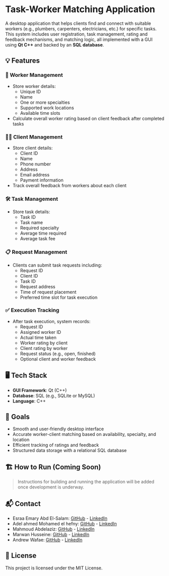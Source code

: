 # Task-Worker Matching Application

A desktop application that helps clients find and connect with suitable workers (e.g., plumbers, carpenters, electricians, etc.) for specific tasks. This system includes user registration, task management, rating and feedback mechanisms, and matching logic, all implemented with a GUI using **Qt C++** and backed by an **SQL database**.

## 💡 Features

### 👷 Worker Management
- Store worker details:
  - Unique ID
  - Name
  - One or more specialties
  - Supported work locations
  - Available time slots
- Calculate overall worker rating based on client feedback after completed tasks

### 🧑‍💼 Client Management
- Store client details:
  - Client ID
  - Name
  - Phone number
  - Address
  - Email address
  - Payment information
- Track overall feedback from workers about each client

### 🛠️ Task Management
- Store task details:
  - Task ID
  - Task name
  - Required specialty
  - Average time required
  - Average task fee

### 📋 Request Management
- Clients can submit task requests including:
  - Request ID
  - Client ID
  - Task ID
  - Request address
  - Time of request placement
  - Preferred time slot for task execution

### ✅ Execution Tracking
- After task execution, system records:
  - Request ID
  - Assigned worker ID
  - Actual time taken
  - Worker rating by client
  - Client rating by worker
  - Request status (e.g., open, finished)
  - Optional client and worker feedback

## 🖥️ Tech Stack

- **GUI Framework**: Qt (C++)
- **Database**: SQL (e.g., SQLite or MySQL)
- **Language**: C++

## 📌 Goals

- Smooth and user-friendly desktop interface
- Accurate worker-client matching based on availability, specialty, and location
- Efficient tracking of ratings and feedback
- Structured data storage with a relational SQL database

## 🏗️ How to Run (Coming Soon)

> Instructions for building and running the application will be added once development is underway.

## 📬 Contact
- Esraa Emary Abd El-Salam: [GitHub](https://github.com/esraa-emary) - [LinkedIn](https://www.linkedin.com/in/esraa-emary-b372b8303/)
- Adel ahmed Mohamed el hefny: [GitHub](https://github.com/AdelHefny) - [LinkedIn]()
- Mahmoud Abdelaziz: [GitHub](https://github.com/Mahmoudabdelaziz-2004) - [LinkedIn]()
- Marwan Husseine: [GitHub](https://github.com/Marwan-Hussein) - [LinkedIn](https://www.linkedin.com/in/marawan-hussein-568373314?utm_source=share&utm_campaign=share_via&utm_content=profile&utm_medium=android_app)
- Andrew Wafae: [GitHub](https://github.com/20230069-Andrew) - [LinkedIn]()

## 📜 License
This project is licensed under the MIT License.

